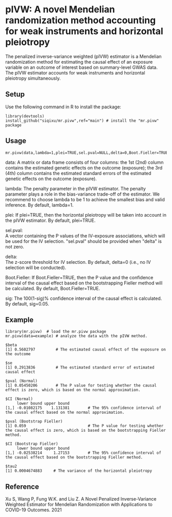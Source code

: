 # pIVW: A novel Mendelian randomization method accounting for weak instruments and horizontal pleiotropy

The penalized inverse-variance weighted (pIVW) estimator is a Mendelian randomization method for estimating the causal effect of an exposure variable on an outcome of interest based on summary-level GWAS data. The pIVW estimator accounts for weak instruments and horizontal pleiotropy simultaneously.

## Setup
Use the following command in R to install the package:
```
library(devtools)
install_github("siqixu/mr.pivw",ref="main") # install the "mr.pivw" package
```
## Usage
```
mr.pivw(data,lambda=1,plei=TRUE,sel.pval=NULL,delta=0,Boot.Fieller=TRUE,sig=0.05)
```
data: A matrix or data frame consists of four columns: the 1st (2nd) column contains the estimated genetic effects on the outcome (exposure); the 3rd (4th) column contains the estimated standard errors of the estimated genetic effects on the outcome (exposure).

lambda: The penalty parameter in the pIVW estimator. The penalty parameter plays a role in the bias-variance trade-off of the estimator. We recommend to choose lambda to be 1 to achieve the smallest bias and valid inference. By default, lambda=1.

plei: If plei=TRUE, then the horizontal pleiotropy will be taken into account in the pIVW estimator. By default, plei=TRUE.

sel.pval:	
A vector containing the P values of the IV-exposure associations, which will be used for the IV selection. "sel.pval" should be provided when "delta" is not zero.

delta:	
The z-score threshold for IV selection. By default, delta=0 (i.e., no IV selection will be conducted).

Boot.Fieller:
If Boot.Fieller=TRUE, then the P value and the confidence interval of the causal effect based on the bootstrapping Fieller method will be calculated. By default, Boot.Fieller=TRUE.

sig:
The 100(1-sig)% confidence interval of the causal effect is calculated. By default, sig=0.05.

## Example 
```
library(mr.pivw)  # load the mr.pivw package
mr.pivw(data=example) # analyze the data with the pIVW method. 

$beta
[1] 0.5602797         # The estimated causal effect of the exposure on the outcome

$se
[1] 0.2913836         # The estimated standard error of estimated causal effect

$pval (Normal)
[1] 0.05450206        # The P value for testing whether the causal effect is zero, which is based on the normal approximation.

$CI (Normal)
     lower bound upper bound
[1,] -0.01082175    1.131381        # The 95% confidence interval of the causal effect based on the normal approximation.

$pval (Bootstrap Fieller)   
[1] 0.059                           # The P value for testing whether the causal effect is zero, which is based on the bootstrapping Fieller method.

$CI (Bootstrap Fieller)          
     lower bound upper bound       
[1,] -0.02538214     1.27153        # The 95% confidence interval of the causal effect based on the bootstrapping Fieller method.

$tau2
[1] 0.0004674883     # The variance of the horizontal pleiotropy
```

## Reference
Xu S, Wang P, Fung W.K. and Liu Z. A Novel Penalized Inverse-Variance Weighted Estimator for Mendelian Randomization with Applications to COVID-19 Outcomes. 2021

